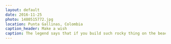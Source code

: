 ```yaml
---
layout: default
date: 2016-11-25
photo: 1480515772.jpg
location: Punta Gallinas, Colombia
caption_header: Make a wish
caption: The legend says that if you build such rocky thing on the beach at the Punta Gallinas you will be granted one wish; and so did I. :D
---
```

